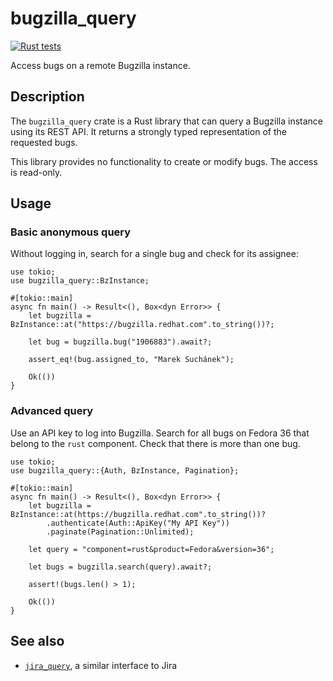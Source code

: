 # bugzilla_query

[![Rust tests](https://github.com/msuchane/bugzilla_query/actions/workflows/rust-tests.yml/badge.svg)](https://github.com/msuchane/bugzilla_query/actions/workflows/rust-tests.yml)

Access bugs on a remote Bugzilla instance.

## Description

The `bugzilla_query` crate is a Rust library that can query a Bugzilla instance using its REST API. It returns a strongly typed representation of the requested bugs.

This library provides no functionality to create or modify bugs. The access is read-only.

## Usage

### Basic anonymous query

Without logging in, search for a single bug and check for its assignee:

```
use tokio;
use bugzilla_query::BzInstance;

#[tokio::main]
async fn main() -> Result<(), Box<dyn Error>> {
    let bugzilla = BzInstance::at("https://bugzilla.redhat.com".to_string())?;

    let bug = bugzilla.bug("1906883").await?;

    assert_eq!(bug.assigned_to, "Marek Suchánek");

    Ok(())
}
```

### Advanced query

Use an API key to log into Bugzilla. Search for all bugs on Fedora 36 that belong to the `rust` component. Check that there is more than one bug.

```
use tokio;
use bugzilla_query::{Auth, BzInstance, Pagination};

#[tokio::main]
async fn main() -> Result<(), Box<dyn Error>> {
    let bugzilla = BzInstance::at(https://bugzilla.redhat.com".to_string())?
        .authenticate(Auth::ApiKey("My API Key"))
        .paginate(Pagination::Unlimited);

    let query = "component=rust&product=Fedora&version=36";

    let bugs = bugzilla.search(query).await?;

    assert!(bugs.len() > 1);

    Ok(())
}
```

## See also

* [`jira_query`](https://crates.io/crates/jira_query), a similar interface to Jira
